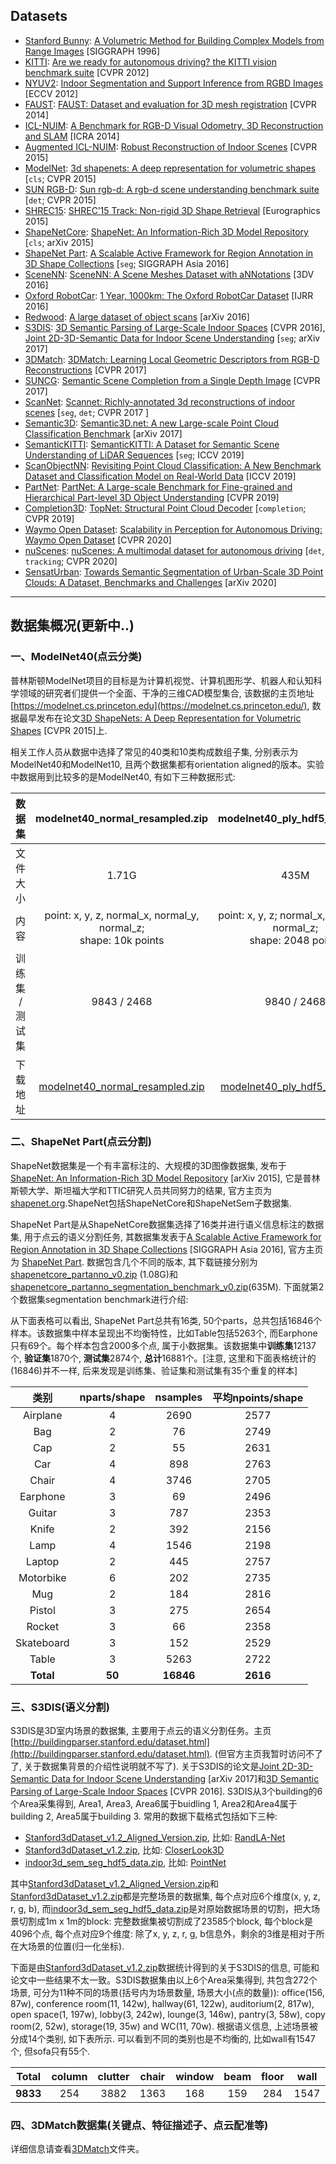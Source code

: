 ## Datasets

- [Stanford Bunny](http://graphics.stanford.edu/data/3Dscanrep/): [A Volumetric Method for Building Complex Models from Range Images](https://graphics.stanford.edu/papers/volrange/volrange.pdf) [SIGGRAPH 1996]
- [KITTI](http://www.cvlibs.net/datasets/kitti/):  [Are we ready for autonomous driving? the KITTI vision benchmark suite](http://www.cvlibs.net/publications/Geiger2012CVPR.pdf) [CVPR 2012]
- [NYUV2](https://cs.nyu.edu/~silberman/datasets/nyu_depth_v2.html): [Indoor Segmentation and Support Inference
from RGBD Images](https://www.microsoft.com/en-us/research/wp-content/uploads/2016/11/shkf_eccv2012.pdf) [ECCV 2012]
- [FAUST](http://faust.is.tue.mpg.de/): [FAUST: Dataset and evaluation for 3D mesh registration](http://files.is.tue.mpg.de/black/papers/FAUST2014.pdf) [CVPR 2014]
- [ICL-NUIM](https://www.doc.ic.ac.uk/~ahanda/VaFRIC/iclnuim.html): [A Benchmark for RGB-D Visual Odometry, 3D Reconstruction and SLAM](http://mural.maynoothuniversity.ie/8309/1/JM-Benchmark-2014.pdf) [ICRA 2014]
- [Augmented ICL-NUIM](http://redwood-data.org/indoor/dataset.html): [Robust Reconstruction of Indoor Scenes](https://www.researchgate.net/profile/Vladlen_Koltun/publication/279751165_Robust_Reconstruction_of_Indoor_Scenes/links/5599867708ae5d8f393633dc/Robust-Reconstruction-of-Indoor-Scenes.pdf) [CVPR 2015]
- [ModelNet](https://modelnet.cs.princeton.edu): [3d shapenets: A deep representation for volumetric shapes](https://www.cv-foundation.org/openaccess/content_cvpr_2015/papers/Wu_3D_ShapeNets_A_2015_CVPR_paper.pdf) [`cls`; CVPR 2015]
- [SUN RGB-D](http://rgbd.cs.princeton.edu/challenge.html): [Sun rgb-d: A rgb-d scene understanding benchmark suite](https://www.cv-foundation.org/openaccess/content_cvpr_2015/papers/Song_SUN_RGB-D_A_2015_CVPR_paper.pdf) [`det`; CVPR 2015]
- [SHREC15](http://www.cs.cf.ac.uk/shaperetrieval/shrec15/): [SHREC’15 Track: Non-rigid 3D Shape Retrieval](http://www.cs.cf.ac.uk/shaperetrieval/files/Lian_3DOR_2015.pdf) [Eurographics 2015]
- [ShapeNetCore](https://www.shapenet.org/): [ShapeNet: An Information-Rich 3D Model Repository](https://arxiv.org/pdf/1512.03012.pdf) [`cls`; arXiv 2015]
- [ShapeNet Part](https://cs.stanford.edu/~ericyi/project_page/part_annotation/index.html): [A Scalable Active Framework for Region Annotation in 3D Shape Collections](https://www-cs.stanford.edu/~ericyi/papers/part_annotation_16_small.pdf) [`seg`; SIGGRAPH Asia 2016]
- [SceneNN](http://103.24.77.34/scenenn/home/): [SceneNN: A Scene Meshes Dataset with aNNotations](https://www.researchgate.net/profile/Binh-Son_Hua/publication/311758430_SceneNN_A_Scene_Meshes_Dataset_with_aNNotations/links/5a6078300f7e9bfbc3f753f4/SceneNN-A-Scene-Meshes-Dataset-with-aNNotations.pdf) [3DV 2016]
- [Oxford RobotCar](https://robotcar-dataset.robots.ox.ac.uk/): [1 Year, 1000km: The Oxford RobotCar Dataset](https://robotcar-dataset.robots.ox.ac.uk/images/robotcar_ijrr.pdf) [IJRR 2016]
- [Redwood](http://redwood-data.org/3dscan/): [A large dataset of object scans](https://arxiv.org/pdf/1602.02481.pdf) [arXiv 2016]
- [S3DIS](http://buildingparser.stanford.edu/dataset.html): [3D Semantic Parsing of Large-Scale Indoor Spaces](https://openaccess.thecvf.com/content_cvpr_2016/papers/Armeni_3D_Semantic_Parsing_CVPR_2016_paper.pdf) [CVPR 2016], [Joint 2D-3D-Semantic Data for Indoor Scene Understanding](https://arxiv.org/pdf/1702.01105.pdf) [`seg`; arXiv 2017]
- [3DMatch](http://3dmatch.cs.princeton.edu/): [3DMatch: Learning Local Geometric Descriptors from RGB-D Reconstructions](https://arxiv.org/pdf/1603.08182.pdf) [CVPR 2017]
- [SUNCG](https://sscnet.cs.princeton.edu/): [Semantic Scene Completion from a Single Depth Image](https://openaccess.thecvf.com/content_cvpr_2017/papers/Song_Semantic_Scene_Completion_CVPR_2017_paper.pdf) [CVPR 2017]
- [ScanNet](http://www.scan-net.org/): [Scannet: Richly-annotated 3d reconstructions of indoor scenes](http://openaccess.thecvf.com/content_cvpr_2017/papers/Dai_ScanNet_Richly-Annotated_3D_CVPR_2017_paper.pdf) [`seg`, `det`; CVPR 2017 ]
- [Semantic3D](http://www.semantic3d.net/): [Semantic3D.net: A new Large-scale Point Cloud Classification Benchmark](https://arxiv.org/pdf/1704.03847.pdf) [arXiv 2017]
- [SemanticKITTI](http://semantic-kitti.org/): [SemanticKITTI: A Dataset for Semantic Scene Understanding of LiDAR Sequences](https://arxiv.org/pdf/1904.01416.pdf) [`seg`; ICCV 2019]
- [ScanObjectNN](https://hkust-vgd.github.io/scanobjectnn/): [Revisiting Point Cloud Classification: A New Benchmark Dataset and Classification Model on Real-World Data](https://arxiv.org/pdf/1908.04616.pdf) [ICCV 2019]
- [PartNet](https://cs.stanford.edu/~kaichun/partnet/): [PartNet: A Large-scale Benchmark for Fine-grained and
Hierarchical Part-level 3D Object Understanding](https://arxiv.org/pdf/1812.02713.pdf) [CVPR 2019]
- [Completion3D](https://completion3d.stanford.edu/): [TopNet: Structural Point Cloud Decoder](https://openaccess.thecvf.com/content_CVPR_2019/papers/Tchapmi_TopNet_Structural_Point_Cloud_Decoder_CVPR_2019_paper.pdf) [`completion`; CVPR 2019]
- [Waymo Open Dataset](https://github.com/waymo-research/waymo-open-dataset): [Scalability in Perception for Autonomous Driving: Waymo Open Dataset](https://openaccess.thecvf.com/content_CVPR_2020/papers/Sun_Scalability_in_Perception_for_Autonomous_Driving_Waymo_Open_Dataset_CVPR_2020_paper.pdf) [CVPR 2020]
- [nuScenes](https://www.nuscenes.org): [nuScenes: A multimodal dataset for autonomous driving](https://openaccess.thecvf.com/content_CVPR_2020/papers/Caesar_nuScenes_A_Multimodal_Dataset_for_Autonomous_Driving_CVPR_2020_paper.pdf) [`det`, `tracking`; CVPR 2020]
- [SensatUrban](https://github.com/QingyongHu/SensatUrban): [Towards Semantic Segmentation of Urban-Scale 3D Point Clouds: A Dataset, Benchmarks and Challenges](https://arxiv.org/pdf/2009.03137.pdf) [arXiv 2020]

<hr />

## 数据集概况(更新中..)

### 一、ModelNet40(点云分类)

普林斯顿ModelNet项目的目标是为计算机视觉、计算机图形学、机器人和认知科学领域的研究者们提供一个全面、干净的三维CAD模型集合, 该数据的主页地址[https://modelnet.cs.princeton.edu](https://modelnet.cs.princeton.edu/), 数据最早发布在论文[3D ShapeNets: A Deep Representation for Volumetric Shapes](https://people.csail.mit.edu/khosla/papers/cvpr2015_wu.pdf) [CVPR 2015]上.

相关工作人员从数据中选择了常见的40类和10类构成数组子集, 分别表示为ModelNet40和ModelNet10, 且两个数据集都有orientation  aligned的版本。实验中数据用到比较多的是ModelNet40, 有如下三种数据形式:

| 数据集 | modelnet40_normal_resampled.zip | modelnet40_ply_hdf5_2048.zip | ModelNet40.zip |
| :---: | :---: | :---: | :---: |
| 文件大小 | 1.71G | 435M | 2.04G |
| 内容 | point: x, y, z, normal_x, normal_y, normal_z;  <br /> shape: 10k points | point: x, y, z; normal_x, normal_y, normal_z;  <br /> shape: 2048 points | off格式, 具体参考[这里](https://segeval.cs.princeton.edu/public/off_format.html) | 
| 训练集 / 测试集 | 9843 / 2468 | 9840 / 2468 | 9844 / 2468 |
| 下载地址 | [modelnet40_normal_resampled.zip](https://shapenet.cs.stanford.edu/media/modelnet40_normal_resampled.zip) | [modelnet40_ply_hdf5_2048.zip](https://shapenet.cs.stanford.edu/media/modelnet40_ply_hdf5_2048.zip) | [ModelNet40.zip](http://modelnet.cs.princeton.edu/ModelNet40.zip) |

### 二、ShapeNet Part(点云分割)

ShapeNet数据集是一个有丰富标注的、大规模的3D图像数据集, 发布于[ShapeNet: An Information-Rich 3D Model Repository](https://arxiv.org/pdf/1512.03012.pdf) [arXiv 2015], 它是普林斯顿大学、斯坦福大学和TTIC研究人员共同努力的结果, 官方主页为[shapenet.org](https://www.shapenet.org/).ShapeNet包括ShapeNetCore和ShapeNetSem子数据集.

ShapeNet Part是从ShapeNetCore数据集选择了16类并进行语义信息标注的数据集, 用于点云的语义分割任务, 其数据集发表于[A Scalable Active Framework for Region Annotation in 3D Shape Collections](https://www-cs.stanford.edu/~ericyi/papers/part_annotation_16_small.pdf) [SIGGRAPH Asia 2016], 官方主页为 [ShapeNet Part](https://cs.stanford.edu/~ericyi/project_page/part_annotation/index.html). 数据包含几个不同的版本, 其下载链接分别为[shapenetcore_partanno_v0.zip](https://shapenet.cs.stanford.edu/ericyi/shapenetcore_partanno_v0.zip) (1.08G)和[shapenetcore_partanno_segmentation_benchmark_v0.zip](https://shapenet.cs.stanford.edu/ericyi/shapenetcore_partanno_segmentation_benchmark_v0.zip)(635M). 下面就第2个数据集segmentation benchmark进行介绍:

从下面表格可以看出, ShapeNet Part总共有16类, 50个parts，总共包括16846个样本。该数据集中样本呈现出不均衡特性，比如Table包括5263个, 而Earphone只有69个。每个样本包含2000多个点, 属于小数据集。该数据集中**训练集**12137个, **验证集**1870个, **测试集**2874个, **总计**16881个。[注意, 这里和下面表格统计的(16846)并不一样, 后来发现是训练集、验证集和测试集有35个重复的样本]

| 类别 | nparts/shape | nsamples | 平均npoints/shape |
| :---: | :---: | :---: | :---: |
| Airplane | 4 | 2690 | 2577 |
| Bag | 2 | 76 | 2749 |
| Cap | 2 | 55 | 2631 |
| Car | 4 | 898 | 2763 |
| Chair | 4 | 3746 | 2705 |
| Earphone | 3 | 69 | 2496 |
| Guitar | 3 | 787 | 2353 |
| Knife | 2 | 392 | 2156 |
| Lamp | 4 | 1546 | 2198 |
| Laptop | 2 | 445 | 2757 |
| Motorbike | 6 | 202 | 2735 |
| Mug | 2 | 184 | 2816 |
| Pistol | 3 | 275 | 2654 |
| Rocket | 3 | 66 | 2358 |
| Skateboard | 3 | 152 | 2529 |
| Table | 3 | 5263 | 2722 |
| **Total** | **50** | **16846** | **2616** |

### 三、S3DIS(语义分割)

S3DIS是3D室内场景的数据集, 主要用于点云的语义分割任务。主页[http://buildingparser.stanford.edu/dataset.html](http://buildingparser.stanford.edu/dataset.html). (但官方主页我暂时访问不了了, 关于数据集背景的介绍性说明就不写了). 关于S3DIS的论文是[Joint 2D-3D-Semantic Data for Indoor Scene Understanding](https://arxiv.org/pdf/1702.01105.pdf) [arXiv 2017]和[3D Semantic Parsing of Large-Scale Indoor Spaces](http://svl.stanford.edu/assets/papers/3D_Semantic_Parsing.pdf) [CVPR 2016]. S3DIS从3个building的6个Area采集得到, Area1, Area3, Area6属于buidling 1, Area2和Area4属于building 2, Area5属于building 3. 常用的数据下载格式包括如下三种:

- [Stanford3dDataset_v1.2_Aligned_Version.zip](https://docs.google.com/forms/d/e/1FAIpQLScDimvNMCGhy_rmBA2gHfDu3naktRm6A8BPwAWWDv-Uhm6Shw/viewform?c=0&w=1), 比如: [RandLA-Net](https://github.com/QingyongHu/RandLA-Net)
- [Stanford3dDataset_v1.2.zip](https://docs.google.com/forms/d/e/1FAIpQLScDimvNMCGhy_rmBA2gHfDu3naktRm6A8BPwAWWDv-Uhm6Shw/viewform?c=0&w=1), 比如: [CloserLook3D](https://github.com/zeliu98/CloserLook3D/tree/master/pytorch)
- [indoor3d_sem_seg_hdf5_data.zip](https://shapenet.cs.stanford.edu/media/indoor3d_sem_seg_hdf5_data.zip), 比如: [PointNet](https://github.com/charlesq34/pointnet)

其中[Stanford3dDataset_v1.2_Aligned_Version.zip](https://docs.google.com/forms/d/e/1FAIpQLScDimvNMCGhy_rmBA2gHfDu3naktRm6A8BPwAWWDv-Uhm6Shw/viewform?c=0&w=1)和[Stanford3dDataset_v1.2.zip](https://docs.google.com/forms/d/e/1FAIpQLScDimvNMCGhy_rmBA2gHfDu3naktRm6A8BPwAWWDv-Uhm6Shw/viewform?c=0&w=1)都是完整场景的数据集, 每个点对应6个维度(x, y, z, r, g, b), 而[indoor3d_sem_seg_hdf5_data.zip](https://shapenet.cs.stanford.edu/media/indoor3d_sem_seg_hdf5_data.zip)是对原始数据场景的切割，把大场景切割成1m x 1m的block: 完整数据集被切割成了23585个block, 每个block是4096个点, 每个点对应9个维度: 除了x, y, z, r, g, b信息外，剩余的3维是相对于所在大场景的位置(归一化坐标).

下面是由[Stanford3dDataset_v1.2.zip](https://docs.google.com/forms/d/e/1FAIpQLScDimvNMCGhy_rmBA2gHfDu3naktRm6A8BPwAWWDv-Uhm6Shw/viewform?c=0&w=1)数据统计得到的关于S3DIS的信息, 可能和论文中一些结果不太一致。S3DIS数据集由以上6个Area采集得到, 共包含272个场景, 可分为11种不同的场景(括号内为场景数量, 场景大小(点的数量)): office(156, 87w), conference room(11, 142w), hallway(61, 122w), auditorium(2, 817w), open
space(1, 197w), lobby(3, 242w), lounge(3, 146w), pantry(3, 58w), copy room(2, 52w), storage(19, 35w) and WC(11, 70w). 根据语义信息, 上述场景被分成14个类别, 如下表所示. 可以看到不同的类别也是不均衡的, 比如wall有1547个, 但sofa只有55个.

| **Total** | column | clutter | chair | window | beam | floor | wall | ceiling | door | bookcase | board | table | sofa | stairs |
| :---: | :---: | :---: | :---: | :---: | :---: | :---: | :---: | :---: | :---: | :---: | :---: | :---: | :---: | :---: |
| **9833** | 254 | 3882 | 1363 | 168 | 159 | 284 | 1547 | 385 | 543 | 584 | 137 | 455 | 55 | 17 |

### 四、3DMatch数据集(关键点、特征描述子、点云配准等)

详细信息请查看[3DMatch](https://github.com/zhulf0804/3D-PointCloud/blob/master/3DMatch)文件夹。
